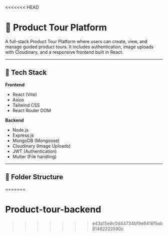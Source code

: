 <<<<<<< HEAD
# 🧭 Product Tour Platform

A full-stack Product Tour Platform where users can create, view, and manage guided product tours. It includes authentication, image uploads with Cloudinary, and a responsive frontend built in React.

---

## 🚀 Tech Stack

**Frontend**  
- React (Vite)
- Axios  
- Tailwind CSS  
- React Router DOM  

**Backend**  
- Node.js  
- Express.js  
- MongoDB (Mongoose)  
- Cloudinary (Image Uploads)  
- JWT (Authentication)  
- Multer (File handling)

---

## 📂 Folder Structure

=======
# Product-tour-backend
>>>>>>> e43a15e9c0d44734bf9e8416f5ab91462222590c
